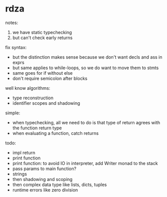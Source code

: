 # rdza

notes:
1) we have static typechecking
2) but can't check early returns

fix syntax:
* but the distinction makes sense because we don't want decls and ass in exprs
* but same applies to while-loops, so we do want to move them to stmts
* same goes for if without else
* don't require semicolon after blocks

well know algorithms:
* type reconstruction
* identifier scopes and shadowing




simple:
* when typechecking, all we need to do is that type of return agrees with the function return type
* when evaluating a function, catch returns





todo:
* impl return
* print function
* print function: to avoid IO in interpreter, add Writer monad to the stack
* pass params to main function?
* strings
* then shadowing and scoping
* then complex data type like lists, dicts, tuples
* runtime errors like zero division

